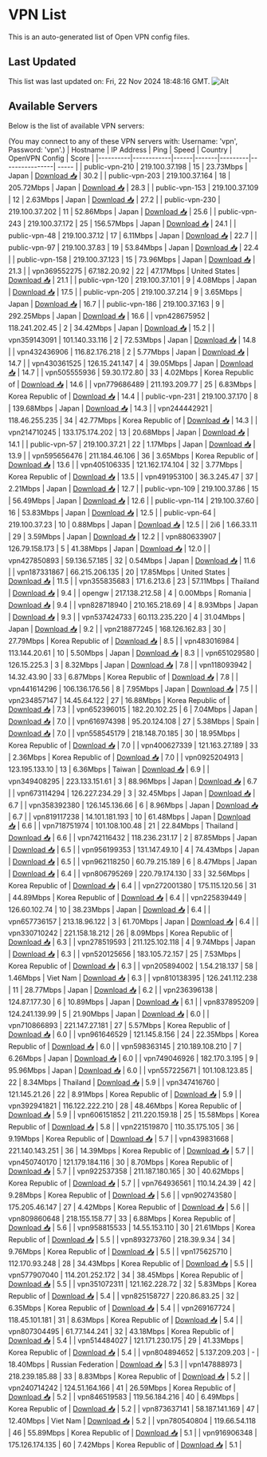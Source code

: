 # VPN List

This is an auto-generated list of Open VPN config files.

## Last Updated

This list was last updated on: Fri, 22 Nov 2024 18:48:16 GMT.
![Alt](https://repobeats.axiom.co/api/embed/186b98318ef1479477931607c1ad7d823f12451f.svg "Repobeats analytics image")

## Available Servers

Below is the list of available VPN servers:

(You may connect to any of these VPN servers with: Username: 'vpn', Password: 'vpn'.)
| Hostname | IP Address | Ping | Speed | Country | OpenVPN Config | Score |
|----------|------------|------|-------|---------|----------------| ----- |
| public-vpn-210 | 219.100.37.198 | 15 | 23.73Mbps | Japan | [Download 📥](./configs/server_0_JP.ovpn) | 30.2 |
| public-vpn-203 | 219.100.37.164 | 18 | 205.72Mbps | Japan | [Download 📥](./configs/server_1_JP.ovpn) | 28.3 |
| public-vpn-153 | 219.100.37.109 | 12 | 2.63Mbps | Japan | [Download 📥](./configs/server_2_JP.ovpn) | 27.2 |
| public-vpn-230 | 219.100.37.202 | 11 | 52.86Mbps | Japan | [Download 📥](./configs/server_3_JP.ovpn) | 25.6 |
| public-vpn-243 | 219.100.37.172 | 25 | 156.57Mbps | Japan | [Download 📥](./configs/server_4_JP.ovpn) | 24.1 |
| public-vpn-48 | 219.100.37.12 | 17 | 6.11Mbps | Japan | [Download 📥](./configs/server_5_JP.ovpn) | 22.7 |
| public-vpn-97 | 219.100.37.83 | 19 | 53.84Mbps | Japan | [Download 📥](./configs/server_6_JP.ovpn) | 22.4 |
| public-vpn-158 | 219.100.37.123 | 15 | 73.96Mbps | Japan | [Download 📥](./configs/server_7_JP.ovpn) | 21.3 |
| vpn369552275 | 67.182.20.92 | 22 | 47.17Mbps | United States | [Download 📥](./configs/server_8_US.ovpn) | 21.1 |
| public-vpn-120 | 219.100.37.101 | 9 | 4.08Mbps | Japan | [Download 📥](./configs/server_9_JP.ovpn) | 17.5 |
| public-vpn-205 | 219.100.37.214 | 9 | 3.65Mbps | Japan | [Download 📥](./configs/server_10_JP.ovpn) | 16.7 |
| public-vpn-186 | 219.100.37.163 | 9 | 292.25Mbps | Japan | [Download 📥](./configs/server_11_JP.ovpn) | 16.6 |
| vpn428675952 | 118.241.202.45 | 2 | 34.42Mbps | Japan | [Download 📥](./configs/server_12_JP.ovpn) | 15.2 |
| vpn359143091 | 101.140.33.116 | 2 | 72.53Mbps | Japan | [Download 📥](./configs/server_13_JP.ovpn) | 14.8 |
| vpn432436906 | 116.82.176.218 | 2 | 5.77Mbps | Japan | [Download 📥](./configs/server_14_JP.ovpn) | 14.7 |
| vpn430361525 | 126.15.241.147 | 4 | 39.05Mbps | Japan | [Download 📥](./configs/server_15_JP.ovpn) | 14.7 |
| vpn505555936 | 59.30.172.80 | 33 | 4.02Mbps | Korea Republic of | [Download 📥](./configs/server_16_KR.ovpn) | 14.6 |
| vpn779686489 | 211.193.209.77 | 25 | 6.83Mbps | Korea Republic of | [Download 📥](./configs/server_17_KR.ovpn) | 14.4 |
| public-vpn-231 | 219.100.37.170 | 8 | 139.68Mbps | Japan | [Download 📥](./configs/server_18_JP.ovpn) | 14.3 |
| vpn244442921 | 118.46.255.235 | 34 | 42.77Mbps | Korea Republic of | [Download 📥](./configs/server_19_KR.ovpn) | 14.3 |
| vpn214710245 | 133.175.174.202 | 13 | 20.68Mbps | Japan | [Download 📥](./configs/server_20_JP.ovpn) | 14.1 |
| public-vpn-57 | 219.100.37.21 | 22 | 1.17Mbps | Japan | [Download 📥](./configs/server_21_JP.ovpn) | 13.9 |
| vpn595656476 | 211.184.46.106 | 36 | 3.65Mbps | Korea Republic of | [Download 📥](./configs/server_22_KR.ovpn) | 13.6 |
| vpn405106335 | 121.162.174.104 | 32 | 3.77Mbps | Korea Republic of | [Download 📥](./configs/server_23_KR.ovpn) | 13.5 |
| vpn491953100 | 36.3.245.47 | 37 | 2.21Mbps | Japan | [Download 📥](./configs/server_24_JP.ovpn) | 12.7 |
| public-vpn-109 | 219.100.37.86 | 15 | 56.49Mbps | Japan | [Download 📥](./configs/server_25_JP.ovpn) | 12.6 |
| public-vpn-114 | 219.100.37.60 | 16 | 53.83Mbps | Japan | [Download 📥](./configs/server_26_JP.ovpn) | 12.5 |
| public-vpn-64 | 219.100.37.23 | 10 | 0.88Mbps | Japan | [Download 📥](./configs/server_27_JP.ovpn) | 12.5 |
| 2i6 | 1.66.33.11 | 29 | 3.59Mbps | Japan | [Download 📥](./configs/server_28_JP.ovpn) | 12.2 |
| vpn880633907 | 126.79.158.173 | 5 | 41.38Mbps | Japan | [Download 📥](./configs/server_29_JP.ovpn) | 12.0 |
| vpn427850893 | 59.136.57.185 | 32 | 0.54Mbps | Japan | [Download 📥](./configs/server_30_JP.ovpn) | 11.6 |
| vpn187331867 | 66.215.206.135 | 20 | 17.85Mbps | United States | [Download 📥](./configs/server_31_US.ovpn) | 11.5 |
| vpn355835683 | 171.6.213.6 | 23 | 57.11Mbps | Thailand | [Download 📥](./configs/server_32_TH.ovpn) | 9.4 |
| opengw | 217.138.212.58 | 4 | 0.00Mbps | Romania | [Download 📥](./configs/server_33_RO.ovpn) | 9.4 |
| vpn828718940 | 210.165.218.69 | 4 | 8.93Mbps | Japan | [Download 📥](./configs/server_34_JP.ovpn) | 9.3 |
| vpn537424733 | 60.113.235.220 | 4 | 31.04Mbps | Japan | [Download 📥](./configs/server_35_JP.ovpn) | 9.2 |
| vpn218877245 | 168.126.162.83 | 30 | 27.79Mbps | Korea Republic of | [Download 📥](./configs/server_36_KR.ovpn) | 8.5 |
| vpn483016984 | 113.144.20.61 | 10 | 5.50Mbps | Japan | [Download 📥](./configs/server_37_JP.ovpn) | 8.3 |
| vpn651029580 | 126.15.225.3 | 3 | 8.32Mbps | Japan | [Download 📥](./configs/server_38_JP.ovpn) | 7.8 |
| vpn118093942 | 14.32.43.90 | 33 | 6.87Mbps | Korea Republic of | [Download 📥](./configs/server_39_KR.ovpn) | 7.8 |
| vpn441614296 | 106.136.176.56 | 8 | 7.95Mbps | Japan | [Download 📥](./configs/server_40_JP.ovpn) | 7.5 |
| vpn234857147 | 14.45.64.122 | 27 | 16.88Mbps | Korea Republic of | [Download 📥](./configs/server_41_KR.ovpn) | 7.3 |
| vpn652396015 | 182.20.102.25 | 6 | 7.04Mbps | Japan | [Download 📥](./configs/server_42_JP.ovpn) | 7.0 |
| vpn616974398 | 95.20.124.108 | 27 | 5.38Mbps | Spain | [Download 📥](./configs/server_43_ES.ovpn) | 7.0 |
| vpn558545179 | 218.148.70.185 | 30 | 18.95Mbps | Korea Republic of | [Download 📥](./configs/server_44_KR.ovpn) | 7.0 |
| vpn400627339 | 121.163.27.189 | 33 | 2.36Mbps | Korea Republic of | [Download 📥](./configs/server_45_KR.ovpn) | 7.0 |
| vpn0925204913 | 123.195.133.10 | 13 | 6.36Mbps | Taiwan | [Download 📥](./configs/server_46_TW.ovpn) | 6.9 |
| vpn349408295 | 223.133.151.61 | 3 | 88.96Mbps | Japan | [Download 📥](./configs/server_47_JP.ovpn) | 6.7 |
| vpn673114294 | 126.227.234.29 | 3 | 32.45Mbps | Japan | [Download 📥](./configs/server_48_JP.ovpn) | 6.7 |
| vpn358392380 | 126.145.136.66 | 6 | 8.96Mbps | Japan | [Download 📥](./configs/server_49_JP.ovpn) | 6.7 |
| vpn819117238 | 14.101.181.193 | 10 | 61.48Mbps | Japan | [Download 📥](./configs/server_50_JP.ovpn) | 6.6 |
| vpn718751974 | 101.108.100.48 | 21 | 22.84Mbps | Thailand | [Download 📥](./configs/server_51_TH.ovpn) | 6.6 |
| vpn742116432 | 118.236.231.17 | 2 | 87.85Mbps | Japan | [Download 📥](./configs/server_52_JP.ovpn) | 6.5 |
| vpn956199353 | 131.147.49.10 | 4 | 74.43Mbps | Japan | [Download 📥](./configs/server_53_JP.ovpn) | 6.5 |
| vpn962118250 | 60.79.215.189 | 6 | 8.47Mbps | Japan | [Download 📥](./configs/server_54_JP.ovpn) | 6.4 |
| vpn806795269 | 220.79.174.130 | 33 | 32.56Mbps | Korea Republic of | [Download 📥](./configs/server_55_KR.ovpn) | 6.4 |
| vpn272001380 | 175.115.120.56 | 31 | 44.89Mbps | Korea Republic of | [Download 📥](./configs/server_56_KR.ovpn) | 6.4 |
| vpn225839449 | 126.60.102.74 | 10 | 38.23Mbps | Japan | [Download 📥](./configs/server_57_JP.ovpn) | 6.4 |
| vpn657736157 | 213.18.96.122 | 3 | 61.70Mbps | Japan | [Download 📥](./configs/server_58_JP.ovpn) | 6.4 |
| vpn330710242 | 221.158.18.212 | 26 | 8.09Mbps | Korea Republic of | [Download 📥](./configs/server_59_KR.ovpn) | 6.3 |
| vpn278519593 | 211.125.102.118 | 4 | 9.74Mbps | Japan | [Download 📥](./configs/server_60_JP.ovpn) | 6.3 |
| vpn520125656 | 183.105.72.157 | 25 | 7.53Mbps | Korea Republic of | [Download 📥](./configs/server_61_KR.ovpn) | 6.3 |
| vpn205894002 | 1.54.218.137 | 58 | 1.46Mbps | Viet Nam | [Download 📥](./configs/server_62_VN.ovpn) | 6.3 |
| vpn810138395 | 126.241.112.238 | 11 | 28.77Mbps | Japan | [Download 📥](./configs/server_63_JP.ovpn) | 6.2 |
| vpn236396138 | 124.87.177.30 | 6 | 10.89Mbps | Japan | [Download 📥](./configs/server_64_JP.ovpn) | 6.1 |
| vpn837895209 | 124.241.139.99 | 5 | 21.90Mbps | Japan | [Download 📥](./configs/server_65_JP.ovpn) | 6.0 |
| vpn710866893 | 221.147.27.181 | 27 | 5.57Mbps | Korea Republic of | [Download 📥](./configs/server_66_KR.ovpn) | 6.0 |
| vpn961646529 | 121.145.8.156 | 24 | 22.35Mbps | Korea Republic of | [Download 📥](./configs/server_67_KR.ovpn) | 6.0 |
| vpn598363145 | 210.189.108.210 | 7 | 6.26Mbps | Japan | [Download 📥](./configs/server_68_JP.ovpn) | 6.0 |
| vpn749046926 | 182.170.3.195 | 9 | 95.96Mbps | Japan | [Download 📥](./configs/server_69_JP.ovpn) | 6.0 |
| vpn557225671 | 101.108.123.85 | 22 | 8.34Mbps | Thailand | [Download 📥](./configs/server_70_TH.ovpn) | 5.9 |
| vpn347416760 | 121.145.21.26 | 22 | 8.91Mbps | Korea Republic of | [Download 📥](./configs/server_71_KR.ovpn) | 5.9 |
| vpn392941821 | 116.122.222.210 | 28 | 48.46Mbps | Korea Republic of | [Download 📥](./configs/server_72_KR.ovpn) | 5.9 |
| vpn606151852 | 211.220.159.18 | 25 | 15.58Mbps | Korea Republic of | [Download 📥](./configs/server_73_KR.ovpn) | 5.8 |
| vpn221519870 | 110.35.175.105 | 36 | 9.19Mbps | Korea Republic of | [Download 📥](./configs/server_74_KR.ovpn) | 5.7 |
| vpn439831668 | 221.140.143.251 | 36 | 14.39Mbps | Korea Republic of | [Download 📥](./configs/server_75_KR.ovpn) | 5.7 |
| vpn450740170 | 121.179.184.116 | 30 | 8.70Mbps | Korea Republic of | [Download 📥](./configs/server_76_KR.ovpn) | 5.7 |
| vpn922537358 | 211.187.180.165 | 30 | 40.62Mbps | Korea Republic of | [Download 📥](./configs/server_77_KR.ovpn) | 5.7 |
| vpn764936561 | 110.14.24.39 | 42 | 9.28Mbps | Korea Republic of | [Download 📥](./configs/server_78_KR.ovpn) | 5.6 |
| vpn902743580 | 175.205.46.147 | 27 | 4.42Mbps | Korea Republic of | [Download 📥](./configs/server_79_KR.ovpn) | 5.6 |
| vpn809860648 | 218.155.158.77 | 33 | 6.88Mbps | Korea Republic of | [Download 📥](./configs/server_80_KR.ovpn) | 5.6 |
| vpn958815533 | 14.55.153.110 | 30 | 21.61Mbps | Korea Republic of | [Download 📥](./configs/server_81_KR.ovpn) | 5.5 |
| vpn893273760 | 218.39.9.34 | 34 | 9.76Mbps | Korea Republic of | [Download 📥](./configs/server_82_KR.ovpn) | 5.5 |
| vpn175625710 | 112.170.93.248 | 28 | 34.43Mbps | Korea Republic of | [Download 📥](./configs/server_83_KR.ovpn) | 5.5 |
| vpn577907040 | 114.201.252.172 | 34 | 38.45Mbps | Korea Republic of | [Download 📥](./configs/server_84_KR.ovpn) | 5.5 |
| vpn351072311 | 121.162.228.72 | 32 | 5.83Mbps | Korea Republic of | [Download 📥](./configs/server_85_KR.ovpn) | 5.4 |
| vpn825158727 | 220.86.83.25 | 32 | 6.35Mbps | Korea Republic of | [Download 📥](./configs/server_86_KR.ovpn) | 5.4 |
| vpn269167724 | 118.45.101.181 | 31 | 8.63Mbps | Korea Republic of | [Download 📥](./configs/server_87_KR.ovpn) | 5.4 |
| vpn807304495 | 61.77.144.241 | 32 | 43.18Mbps | Korea Republic of | [Download 📥](./configs/server_88_KR.ovpn) | 5.4 |
| vpn514484027 | 121.171.230.175 | 29 | 41.33Mbps | Korea Republic of | [Download 📥](./configs/server_89_KR.ovpn) | 5.4 |
| vpn804894652 | 5.137.209.203 | - | 18.40Mbps | Russian Federation | [Download 📥](./configs/server_90_RU.ovpn) | 5.3 |
| vpn147888973 | 218.239.185.88 | 33 | 8.83Mbps | Korea Republic of | [Download 📥](./configs/server_91_KR.ovpn) | 5.2 |
| vpn240714242 | 124.51.164.166 | 41 | 26.59Mbps | Korea Republic of | [Download 📥](./configs/server_92_KR.ovpn) | 5.2 |
| vpn846519583 | 119.56.184.216 | 40 | 6.49Mbps | Korea Republic of | [Download 📥](./configs/server_93_KR.ovpn) | 5.2 |
| vpn873637141 | 58.187.141.169 | 47 | 12.40Mbps | Viet Nam | [Download 📥](./configs/server_94_VN.ovpn) | 5.2 |
| vpn780540804 | 119.66.54.118 | 46 | 55.89Mbps | Korea Republic of | [Download 📥](./configs/server_95_KR.ovpn) | 5.1 |
| vpn916906348 | 175.126.174.135 | 60 | 7.42Mbps | Korea Republic of | [Download 📥](./configs/server_96_KR.ovpn) | 5.1 |

